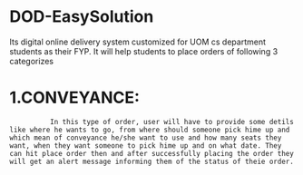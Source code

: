 # DOD-EasySolution
Its digital online delivery system customized for UOM cs department students as their FYP. It will help students to place orders of following 3 categorizes
# 1.CONVEYANCE:
              In this type of order, user will have to provide some detils like where he wants to go, from where should someone pick hime up and which mean of conveyance he/she want to use and how many seats they want, when they want someone to pick hime up and on what date. They can hit place order then and after successfully placing the order they will get an alert message informing them of the status of theie order.
